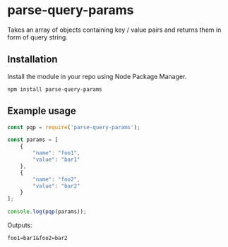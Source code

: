 # parse-query-params
Takes an  array of objects containing key / value pairs and returns them in form of query string.

## Installation

Install the module in your repo using Node Package Manager.

`npm install parse-query-params`

## Example usage

```javascript
const pqp = require('parse-query-params');

const params = [
	{
		"name": "foo1",
		"value": "bar1"
	},
	{
		"name": "foo2",
		"value": "bar2"
	}
];

console.log(pqp(params));
```

Outputs:

`foo1=bar1&foo2=bar2`